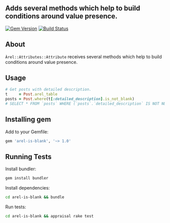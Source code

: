 ## Adds several methods which help to build conditions around value presence.

[![Gem Version](https://badge.fury.io/rb/arel-is-blank.svg)](https://badge.fury.io/rb/arel-is-blank)
[![Build Status](https://travis-ci.org/yivo/arel-is-blank.svg?branch=master)](https://travis-ci.org/yivo/arel-is-blank)

## About
`Àrel::Attributes::Attribute` receives several methods which help to build conditions around value presence.

## Usage
```ruby
# Get posts with detailed description.
t     = Post.arel_table
posts = Post.where(t[:detailed_description].is_not_blank)
# SELECT * FROM `posts` WHERE (`posts`.`detailed_description` IS NOT NULL AND `posts`.`detailed_description` <> '') 
```

## Installing gem
Add to your Gemfile:
```ruby
gem 'arel-is-blank', '~> 1.0'
```

## Running Tests
Install bundler:
```bash
gem install bundler
```

Install dependencies:
```bash
cd arel-is-blank && bundle
```

Run tests:
```bash
cd arel-is-blank && appraisal rake test
```
